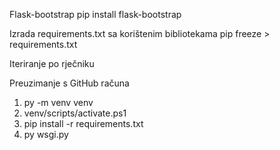 Flask-bootstrap
pip install flask-bootstrap

Izrada requirements.txt sa korištenim bibliotekama
pip freeze > requirements.txt

Iteriranje po rječniku

Preuzimanje s GitHub računa

1. py -m venv venv
2. venv/scripts/activate.ps1
3. pip install -r requirements.txt
4. py wsgi.py